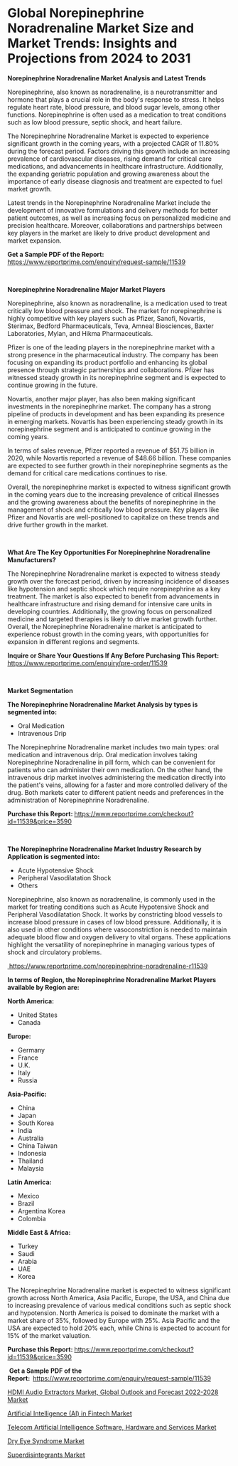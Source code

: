 <p><h1>Global Norepinephrine Noradrenaline Market Size and Market Trends: Insights and Projections from 2024 to 2031</h1></p><p><strong>Norepinephrine Noradrenaline Market Analysis and Latest Trends</strong></p>
<p><p>Norepinephrine, also known as noradrenaline, is a neurotransmitter and hormone that plays a crucial role in the body's response to stress. It helps regulate heart rate, blood pressure, and blood sugar levels, among other functions. Norepinephrine is often used as a medication to treat conditions such as low blood pressure, septic shock, and heart failure.</p><p>The Norepinephrine Noradrenaline Market is expected to experience significant growth in the coming years, with a projected CAGR of 11.80% during the forecast period. Factors driving this growth include an increasing prevalence of cardiovascular diseases, rising demand for critical care medications, and advancements in healthcare infrastructure. Additionally, the expanding geriatric population and growing awareness about the importance of early disease diagnosis and treatment are expected to fuel market growth.</p><p>Latest trends in the Norepinephrine Noradrenaline Market include the development of innovative formulations and delivery methods for better patient outcomes, as well as increasing focus on personalized medicine and precision healthcare. Moreover, collaborations and partnerships between key players in the market are likely to drive product development and market expansion.</p></p>
<p><strong>Get a Sample PDF of the Report:&nbsp;</strong> <a href="https://www.reportprime.com/enquiry/request-sample/11539">https://www.reportprime.com/enquiry/request-sample/11539</a></p>
<p>&nbsp;</p>
<p><strong>Norepinephrine Noradrenaline Major Market Players</strong></p>
<p><p>Norepinephrine, also known as noradrenaline, is a medication used to treat critically low blood pressure and shock. The market for norepinephrine is highly competitive with key players such as Pfizer, Sanofi, Novartis, Sterimax, Bedford Pharmaceuticals, Teva, Amneal Biosciences, Baxter Laboratories, Mylan, and Hikma Pharmaceuticals.</p><p>Pfizer is one of the leading players in the norepinephrine market with a strong presence in the pharmaceutical industry. The company has been focusing on expanding its product portfolio and enhancing its global presence through strategic partnerships and collaborations. Pfizer has witnessed steady growth in its norepinephrine segment and is expected to continue growing in the future.</p><p>Novartis, another major player, has also been making significant investments in the norepinephrine market. The company has a strong pipeline of products in development and has been expanding its presence in emerging markets. Novartis has been experiencing steady growth in its norepinephrine segment and is anticipated to continue growing in the coming years.</p><p>In terms of sales revenue, Pfizer reported a revenue of $51.75 billion in 2020, while Novartis reported a revenue of $48.66 billion. These companies are expected to see further growth in their norepinephrine segments as the demand for critical care medications continues to rise.</p><p>Overall, the norepinephrine market is expected to witness significant growth in the coming years due to the increasing prevalence of critical illnesses and the growing awareness about the benefits of norepinephrine in the management of shock and critically low blood pressure. Key players like Pfizer and Novartis are well-positioned to capitalize on these trends and drive further growth in the market.</p></p>
<p>&nbsp;</p>
<p><strong>What Are The Key Opportunities For Norepinephrine Noradrenaline Manufacturers?</strong></p>
<p><p>The Norepinephrine Noradrenaline market is expected to witness steady growth over the forecast period, driven by increasing incidence of diseases like hypotension and septic shock which require norepinephrine as a key treatment. The market is also expected to benefit from advancements in healthcare infrastructure and rising demand for intensive care units in developing countries. Additionally, the growing focus on personalized medicine and targeted therapies is likely to drive market growth further. Overall, the Norepinephrine Noradrenaline market is anticipated to experience robust growth in the coming years, with opportunities for expansion in different regions and segments.</p></p>
<p><strong>Inquire or Share Your Questions If Any Before Purchasing This Report:</strong> <a href="https://www.reportprime.com/enquiry/pre-order/11539">https://www.reportprime.com/enquiry/pre-order/11539</a></p>
<p>&nbsp;</p>
<p><strong>Market Segmentation</strong></p>
<p><strong>The Norepinephrine Noradrenaline Market Analysis by types is segmented into:</strong></p>
<p><ul><li>Oral Medication</li><li>Intravenous Drip</li></ul></p>
<p><p>The Norepinephrine Noradrenaline market includes two main types: oral medication and intravenous drip. Oral medication involves taking Norepinephrine Noradrenaline in pill form, which can be convenient for patients who can administer their own medication. On the other hand, the intravenous drip market involves administering the medication directly into the patient's veins, allowing for a faster and more controlled delivery of the drug. Both markets cater to different patient needs and preferences in the administration of Norepinephrine Noradrenaline.</p></p>
<p><strong>Purchase this Report:&nbsp;</strong><a href="https://www.reportprime.com/checkout?id=11539&price=3590">https://www.reportprime.com/checkout?id=11539&price=3590</a></p>
<p>&nbsp;</p>
<p><strong>The Norepinephrine Noradrenaline Market Industry Research by Application is segmented into:</strong></p>
<p><ul><li>Acute Hypotensive Shock</li><li>Peripheral Vasodilatation Shock</li><li>Others</li></ul></p>
<p><p>Norepinephrine, also known as noradrenaline, is commonly used in the market for treating conditions such as Acute Hypotensive Shock and Peripheral Vasodilatation Shock. It works by constricting blood vessels to increase blood pressure in cases of low blood pressure. Additionally, it is also used in other conditions where vasoconstriction is needed to maintain adequate blood flow and oxygen delivery to vital organs. These applications highlight the versatility of norepinephrine in managing various types of shock and circulatory problems.</p></p>
<p><a href="https://www.reportprime.com/norepinephrine-noradrenaline-r11539">&nbsp;https://www.reportprime.com/norepinephrine-noradrenaline-r11539</a></p>
<p><strong>In terms of Region, the Norepinephrine Noradrenaline Market Players available by Region are:</strong></p>
<p>
    <p> <strong> North America: </strong>
        <ul>
            <li>United States</li>
            <li>Canada</li>
        </ul>
        </p> 
    <p> <strong> Europe: </strong>
        <ul>
            <li>Germany</li>
            <li>France</li>
            <li>U.K.</li>
            <li>Italy</li>
            <li>Russia</li>
        </ul>
        </p> 
    <p> <strong> Asia-Pacific: </strong>
        <ul>
            <li>China</li>
            <li>Japan</li>
            <li>South Korea</li>
            <li>India</li>
            <li>Australia</li>
            <li>China Taiwan</li>
            <li>Indonesia</li>
            <li>Thailand</li>
            <li>Malaysia</li>
        </ul>
        </p> 
    <p> <strong> Latin America: </strong>
        <ul>
            <li>Mexico</li>
            <li>Brazil</li>
            <li>Argentina Korea</li>
            <li>Colombia</li>
        </ul>
        </p> 
    <p> <strong> Middle East & Africa: </strong>
        <ul>
            <li>Turkey</li>
            <li>Saudi</li>
            <li>Arabia</li>
            <li>UAE</li>
            <li>Korea</li>
        </ul>
    </p>
    </p>
<p><p>The Norepinephrine Noradrenaline market is expected to witness significant growth across North America, Asia Pacific, Europe, the USA, and China due to increasing prevalence of various medical conditions such as septic shock and hypotension. North America is poised to dominate the market with a market share of 35%, followed by Europe with 25%. Asia Pacific and the USA are expected to hold 20% each, while China is expected to account for 15% of the market valuation.</p></p>
<p><strong>Purchase this Report: </strong><a href="https://www.reportprime.com/checkout?id=11539&price=3590">https://www.reportprime.com/checkout?id=11539&price=3590</a></p>
<p>&nbsp;<strong>Get a Sample PDF of the Report:&nbsp;&nbsp;</strong><a href="https://www.reportprime.com/enquiry/request-sample/11539">https://www.reportprime.com/enquiry/request-sample/11539</a></p>
<p><strong></strong></p>
<p><p><a href="https://issuu.com/reportprime-2/docs/hdmi-audio-extractors-market-global_c042c3f3e88918">HDMI Audio Extractors Market, Global Outlook and Forecast 2022-2028 Market</a></p><p><a href="https://medium.com/@shjdk3536/artificial-intelligence-ai-in-fintech-market-a-global-and-regional-analysis-focus-on-region-876c111ee942">Artificial Intelligence (AI) in Fintech Market</a></p><p><a href="https://medium.com/@shjdk3536/emerging-trends-in-telecom-artificial-intelligence-software-hardware-and-services-market-global-f3ce4f60e88d">Telecom Artificial Intelligence Software, Hardware and Services Market</a></p><p><a href="https://github.com/hrhzhypq19/Market-Research-Report-List-1/blob/main/dry-eye-syndrome-market.md">Dry Eye Syndrome Market</a></p><p><a href="https://github.com/CliffMedina6/Market-Research-Report-List-6/blob/main/superdisintegrants-market.md">Superdisintegrants Market</a></p></p>